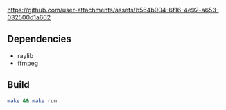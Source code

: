 

https://github.com/user-attachments/assets/b564b004-6f16-4e92-a653-032500d1a662


## Dependencies
- raylib
- ffmpeg

## Build

```bash
make && make run
```
